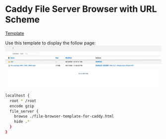 # Caddy File Server Browser with URL Scheme

[Template](https://gist.github.com/theowenyoung/e09cb6e2c59f247fdc3f4e6fe4401481)

Use this template to display the follow page:
![](../attachments/caddy-file-server-url-scheme/template.png)

```bash
localhost {
  root * /root
  encode gzip
  file_server {
    browse ./file-browser-template-for-caddy.html
    hide .*
  }
}
```
